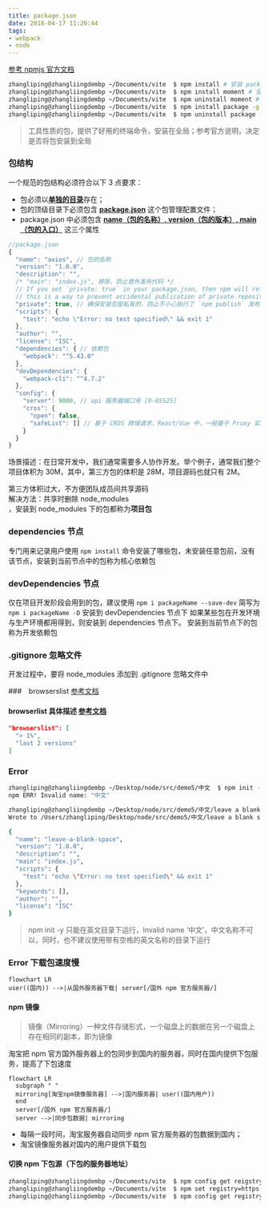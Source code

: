 ```yaml
---
title: package.json
date: 2018-04-17 11:20:44
tags:
- webpack
- node
---
```


[参考 npmjs 官方文档](https://docs.npmjs.com/cli/v7/configuring-npm/package-json/#private)

```bash
zhangliping@zhangliingdembp ~/Documents/vite  $ npm install # 安装 package.json > dependencies 节点下的所有包
zhangliping@zhangliingdembp ~/Documents/vite  $ npm install moment # 安装指定包 moment
zhangliping@zhangliingdembp ~/Documents/vite  $ npm uninstall moment # 卸载 moment 包，卸载后，package.json > dependencies 节点中移除 moment 记录信息
zhangliping@zhangliingdembp ~/Documents/vite  $ npm install package -g # -g 代表安装全局包
zhangliping@zhangliingdembp ~/Documents/vite  $ npm uninstall package -g # -g 删除全局包
```
> 工具性质的包，提供了好用的终端命令，安装在全局；参考官方说明，决定是否将包安装到全局

### 包结构
一个规范的包结构必须符合以下 3 点要求：
* 包必须以<b><u>单独的目录</u></b>存在；
* 包的顶级目录下必须包含 <b><u>package.json</u></b> 这个包管理配置文件；
* package.json 中必须包含 <b><u>name（包的名称）, version（包的版本）, main（包的入口）</u></b> 这三个属性

```javascript
//package.json
{
  "name": "axios", // 包的名称
  "version": "1.0.0",
  "description": "",
  /* "main": "index.js", 移除，防止意外发布代码 */
  // If you set `private: true` in your package.json, then npm will refuse to publish it.
  // this is a way to prevent accidental publication of private repositories
  "private": true, // 确保安装包是私有的，防止不小心执行了 `npm publish` 发布到 npm 服务器
  "scripts": {
    "test": "echo \"Error: no test specified\" && exit 1"
  },
  "author": "",
  "license": "ISC",
  "dependencies": { // 依赖包
    "webpack": "^5.43.0"
  },
  "devDependencies": {
    "webpack-cli": "^4.7.2"
  },
  "config": {
    "server": 9000, // api 服务器端口号 [0-65525]
    "cros": {
      "open": false,
      "safeList": [] // 基于 CROS 跨域请求，React/Vue 中，一般基于 Proxy 实现跨域
    }
  }
}
```
场景描述：在日常开发中，我们通常需要多人协作开发。举个例子，通常我们整个项目体积为 30M，其中，第三方包的体积是 28M，项目源码也就只有 2M。<div class="custom-box custom-box-933">第三方体积过大，不方便团队成员间共享源码</div><div class="custom-box custom-box-393">解决方法：共享时删除 node_modules</div>，安装到 node_modules 下的包都称为<b>项目包</b>

### dependencies 节点
专门用来记录用户使用 `npm install` 命令安装了哪些包，<span class="custom-box custom-box-933">未安装任意包前，没有该节点</span>，安装到当前节点中的包称为<span class="custom-box custom-box-393">核心依赖包</span>

### devDependencies 节点
仅在项目开发阶段会用到的包，建议使用 `npm i packageName --save-dev` 简写为 `npm i packageName -D` 安装到 devDependencies 节点下
如果某些包在开发环境与生产环境都用得到，则安装到 dependencies 节点下。 安装到当前节点下的包称为<span class="custom-box custom-box-393">开发依赖包</span>

### .gitignore 忽略文件
<div class="custom-box custom-box-933">开发过程中，要将 node_modules 添加到 .gitignore 忽略文件中</div>

###　browserslist [参考文档](https://cli.vuejs.org/zh/guide/browser-compatibility.html#browserslist)
#### browserlist 具体描述 [参考文档](https://github.com/browserslist/browserslist)
```json
"browserslist": [
  "> 1%",
  "last 2 versions"
]
```

### Error
```bash
zhangliping@zhangliingdembp ~/Desktop/node/src/demo5/中文  $ npm init -y
npm ERR! Invalid name: "中文"
```
```bash
zhangliping@zhangliingdembp ~/Desktop/node/src/demo5/中文/leave a blank space  $ npm init -y
Wrote to /Users/zhangliping/Desktop/node/src/demo5/中文/leave a blank space/package.json:

{
  "name": "leave-a-blank-space",
  "version": "1.0.0",
  "description": "",
  "main": "index.js",
  "scripts": {
    "test": "echo \"Error: no test specified\" && exit 1"
  },
  "keywords": [],
  "author": "",
  "license": "ISC"
}
```
> npm init -y 只能在英文目录下运行，Invalid name ‘中文’，中文名称不可以，同时，也不建议使用带有空格的英文名称的目录下运行

### Error 下载包速度慢
```mermaid
flowchart LR
user((国内)) -->|从国外服务器下载| server[/国外 npm 官方服务器/]
```
#### npm 镜像
> 镜像（Mirroring）一种文件存储形式，一个磁盘上的数据在另一个磁盘上存在相同的副本，即为镜像

淘宝把 npm 官方国外服务器上的包同步到国内的服务器，同时在国内提供下包服务，提高了下包速度
```mermaid
flowchart LR
  subgraph " "
  mirroring[淘宝npm镜像服务器] -->|国内服务器| user((国内用户))
  end
  server[/国外 npm 官方服务器/]
  server -->|同步包数据| mirroring
```

* 每隔一段时间，淘宝服务器自动同步 npm 官方服务器的包数据到国内；
* 淘宝镜像服务器对国内的用户提供下载包

#### 切换 npm 下包源（下包的服务器地址）
```bash
zhangliping@zhangliingdembp ~/Documents/vite  $ npm config get reigstry # 查看当前下包的镜像源
zhangliping@zhangliingdembp ~/Documents/vite  $ npm set registry=https://registry.npm.taobao.org/ # 将下包的镜像源切换为淘宝的镜像源
zhangliping@zhangliingdembp ~/Documents/vite  $ npm config get registry # 查看镜像源是否下载成功
```

